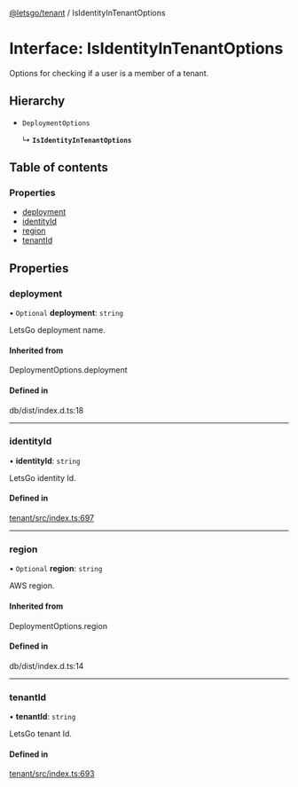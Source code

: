 [@letsgo/tenant](../README.md) / IsIdentityInTenantOptions

# Interface: IsIdentityInTenantOptions

Options for checking if a user is a member of a tenant.

## Hierarchy

- `DeploymentOptions`

  ↳ **`IsIdentityInTenantOptions`**

## Table of contents

### Properties

- [deployment](IsIdentityInTenantOptions.md#deployment)
- [identityId](IsIdentityInTenantOptions.md#identityid)
- [region](IsIdentityInTenantOptions.md#region)
- [tenantId](IsIdentityInTenantOptions.md#tenantid)

## Properties

### deployment

• `Optional` **deployment**: `string`

LetsGo deployment name.

#### Inherited from

DeploymentOptions.deployment

#### Defined in

db/dist/index.d.ts:18

___

### identityId

• **identityId**: `string`

LetsGo identity Id.

#### Defined in

[tenant/src/index.ts:697](https://github.com/47chapters/letsgo/blob/06da252/packages/tenant/src/index.ts#L697)

___

### region

• `Optional` **region**: `string`

AWS region.

#### Inherited from

DeploymentOptions.region

#### Defined in

db/dist/index.d.ts:14

___

### tenantId

• **tenantId**: `string`

LetsGo tenant Id.

#### Defined in

[tenant/src/index.ts:693](https://github.com/47chapters/letsgo/blob/06da252/packages/tenant/src/index.ts#L693)
